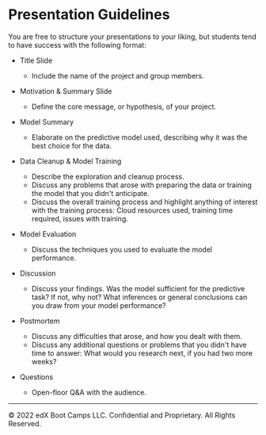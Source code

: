 # Presentation Guidelines

You are free to structure your presentations to your liking, but students tend to have success with the following format:

* Title Slide

  * Include the name of the project and group members.

* Motivation & Summary Slide

  * Define the core message, or hypothesis, of your project.

* Model Summary

  * Elaborate on the predictive model used, describing why it was the best choice for the data.

* Data Cleanup & Model Training

  * Describe the exploration and cleanup process.
  * Discuss any problems that arose with preparing the data or training the model that you didn't anticipate.
  * Discuss the overall training process and highlight anything of interest with the training process: Cloud resources used, training time required, issues with training.

* Model Evaluation

  * Discuss the techniques you used to evaluate the model performance.

* Discussion

  * Discuss your findings. Was the model sufficient for the predictive task? If not, why not? What inferences or general conclusions can you draw from your model performance?

* Postmortem

  * Discuss any difficulties that arose, and how you dealt with them.
  * Discuss any additional questions or problems that you didn't have time to answer: What would you research next, if you had two more weeks?

* Questions

  * Open-floor Q&A with the audience.

- - -

© 2022 edX Boot Camps LLC. Confidential and Proprietary. All Rights Reserved.
